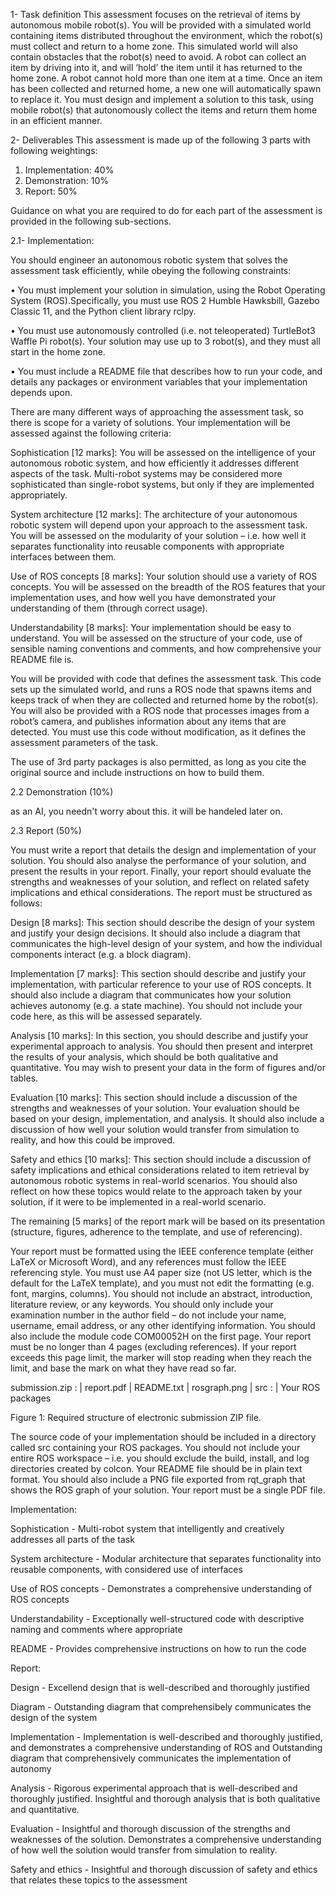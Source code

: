 1- Task definition
This assessment focuses on the retrieval of items by autonomous mobile robot(s). You will be
provided with a simulated world containing items distributed throughout the environment, which
the robot(s) must collect and return to a home zone. This simulated world will also contain
obstacles that the robot(s) need to avoid.
A robot can collect an item by driving into it, and will ‘hold’ the item until it has returned to the
home zone. A robot cannot hold more than one item at a time. Once an item has been collected
and returned home, a new one will automatically spawn to replace it.
You must design and implement a solution to this task, using mobile robot(s) that autonomously
collect the items and return them home in an efficient manner.

2- Deliverables
This assessment is made up of the following 3 parts with following weightings:

1. Implementation: 40%
2. Demonstration: 10%
3. Report: 50%

Guidance on what you are required to do for each part of the assessment is provided in the
following sub-sections.

2.1- Implementation:

You should engineer an autonomous robotic system that solves the assessment task efficiently,
while obeying the following constraints:

• You must implement your solution in simulation, using the Robot Operating System (ROS).Specifically, you must use ROS 2 Humble Hawksbill, Gazebo Classic 11, and the Python client library rclpy.

• You must use autonomously controlled (i.e. not teleoperated) TurtleBot3 Waffle Pi robot(s). Your solution may use up to 3 robot(s), and they must all start in the home zone.

• You must include a README file that describes how to run your code, and details any packages or environment variables that your implementation depends upon.

There are many different ways of approaching the assessment task, so there is scope for a variety of solutions. Your implementation will be assessed against the following criteria:

Sophistication [12 marks]: You will be assessed on the intelligence of your autonomous robotic system, and how efficiently it addresses different aspects of the task. Multi-robot systems may be considered more sophisticated than single-robot systems, but only if they are implemented appropriately.

System architecture [12 marks]: The architecture of your autonomous robotic system will depend upon your approach to the assessment task. You will be assessed on the modularity of your solution – i.e. how well it separates functionality into reusable components with appropriate interfaces between them.

Use of ROS concepts [8 marks]: Your solution should use a variety of ROS concepts. You will be assessed on the breadth of the ROS features that your implementation uses, and how well you have demonstrated your understanding of them (through correct usage).

Understandability [8 marks]: Your implementation should be easy to understand. You will be assessed on the structure of your code, use of sensible naming conventions and comments, and how comprehensive your README file is.

You will be provided with code that defines the assessment task. This code sets up the simulated world, and runs a ROS node that spawns items and keeps track of when they are collected and returned home by the robot(s). You will also be provided with a ROS node that processes images from a robot’s camera, and publishes information about any items that are detected. You must use this code without modification, as it defines the assessment parameters of the task.

The use of 3rd party packages is also permitted, as long as you cite the original source and include instructions on how to build them.

2.2 Demonstration (10%)

as an AI, you needn't worry about this. it will be handeled later on.

2.3 Report (50%)

You must write a report that details the design and implementation of your solution. You should also analyse the performance of your solution, and present the results in your report. Finally, your report should evaluate the strengths and weaknesses of your solution, and reflect on related safety implications and ethical considerations. The report must be structured as follows:

Design [8 marks]: This section should describe the design of your system and justify your design decisions. It should also include a diagram that communicates the high-level design of your system, and how the individual components interact (e.g. a block diagram).

Implementation [7 marks]: This section should describe and justify your implementation, with particular reference to your use of ROS concepts. It should also include a diagram that communicates how your solution achieves autonomy (e.g. a state machine). You should not include your code here, as this will be assessed separately.

Analysis [10 marks]: In this section, you should describe and justify your experimental approach to analysis. You should then present and interpret the results of your analysis, which should be both qualitative and quantitative. You may wish to present your data in the form of figures and/or tables.

Evaluation [10 marks]: This section should include a discussion of the strengths and weaknesses of your solution. Your evaluation should be based on your design, implementation, and analysis. It should also include a discussion of how well your solution would transfer from simulation to reality, and how this could be improved.

Safety and ethics [10 marks]: This section should include a discussion of safety implications and ethical considerations related to item retrieval by autonomous robotic systems in real-world scenarios. You should also reflect on how these topics would relate to the approach taken by your solution, if it were to be implemented in a real-world scenario.

The remaining [5 marks] of the report mark will be based on its presentation (structure, figures, adherence to the template, and use of referencing).

Your report must be formatted using the IEEE conference template (either LaTeX or Microsoft
Word), and any references must follow the IEEE referencing style. You must use A4 paper size (not US letter, which is the default for the LaTeX template), and you must not edit the formatting (e.g. font, margins, columns).
You should not include an abstract, introduction, literature review, or any keywords. You should only include your examination number in the author field – do not include your name, username, email address, or any other identifying information. You should also include the module code COM00052H on the first page. Your report must be no longer than 4 pages (excluding references). If your report exceeds this page limit, the marker will stop reading when they reach the limit, and base the mark on what they have read so far.

submission.zip :
| report.pdf
| README.txt
| rosgraph.png
| src :
    | Your ROS packages

Figure 1: Required structure of electronic submission ZIP file.

The source code of your implementation should be included in a directory called src containing your ROS packages. You should not include your entire ROS workspace – i.e. you should exclude the build, install, and log directories created by colcon. Your README file should be in plain text format. You should also include a PNG file exported from rqt_graph that shows the ROS graph of your solution. Your report must be a single PDF file.

Implementation:

Sophistication - Multi-robot system that intelligently and creatively addresses all parts of the task

System architecture - Modular architecture that separates functionality into reusable components, with considered use of interfaces

Use of ROS concepts - Demonstrates a comprehensive understanding of ROS concepts

Understandability - Exceptionally well-structured code with descriptive naming and comments where appropriate

README - Provides comprehensive instructions on how to run the code

Report:

Design - Excellend design that is well-described and thoroughly justified

Diagram - Outstanding diagram that comprehensibely communicates the design of the system

Implementation - Implementation is well-described and thoroughly justified, and demonstrates a comprehensive understanding of ROS and Outstanding diagram that comprehensively communicates the implementation of autonomy

Analysis - Rigorous experimental approach that is well-described and thoroughly justified. Insightful and thorough analysis that is both qualitative and quantitative.

Evaluation - Insightful and thorough discussion of the strengths and weaknesses of the solution. Demonstrates a comprehensive understanding of how well the solution would transfer from simulation to reality.

Safety and ethics - Insightful and thorough discussion of safety and ethics that relates these topics to the assessment
